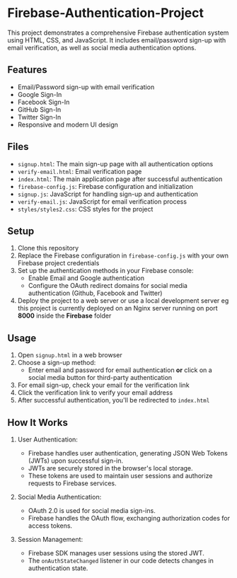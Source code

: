 # Firebase-Authentication-Project

This project demonstrates a comprehensive Firebase authentication system using HTML, CSS, and JavaScript. It includes email/password sign-up with email verification, as well as social media authentication options.

## Features

- Email/Password sign-up with email verification
- Google Sign-In
- Facebook Sign-In
- GitHub Sign-In
- Twitter Sign-In
- Responsive and modern UI design


## Files

- `signup.html`: The main sign-up page with all authentication options
- `verify-email.html`: Email verification page
- `index.html`: The main application page after successful authentication
- `firebase-config.js`: Firebase configuration and initialization
- `signup.js`: JavaScript for handling sign-up and authentication
- `verify-email.js`: JavaScript for email verification process
- `styles/styles2.css`: CSS styles for the project
  
## Setup

1. Clone this repository
2. Replace the Firebase configuration in `firebase-config.js` with your own Firebase project credentials
3. Set up the authentication methods in your Firebase console:
   - Enable Email and Google authentication
   - Configure the OAuth redirect domains for social media authentication (Github, Facebook and Twitter)
4. Deploy the project to a web server or use a local development server eg this project is currently deployed on an Nginx server running on port 
   **8000** inside the **Firebase** folder
   
## Usage

1. Open `signup.html` in a web browser
2. Choose a sign-up method:
   - Enter email and password for email authentication **or** click on a social media button for third-party authentication
3. For email sign-up, check your email for the verification link
4. Click the verification link to verify your email address
5. After successful authentication, you'll be redirected to `index.html`

## How It Works

1. User Authentication:
   - Firebase handles user authentication, generating JSON Web Tokens (JWTs) upon successful sign-in.
   - JWTs are securely stored in the browser's local storage.
   - These tokens are used to maintain user sessions and authorize requests to Firebase services.

2. Social Media Authentication:
   - OAuth 2.0 is used for social media sign-ins.
   - Firebase handles the OAuth flow, exchanging authorization codes for access tokens.

3. Session Management:
   - Firebase SDK manages user sessions using the stored JWT.
   - The `onAuthStateChanged` listener in our code detects changes in authentication state.


